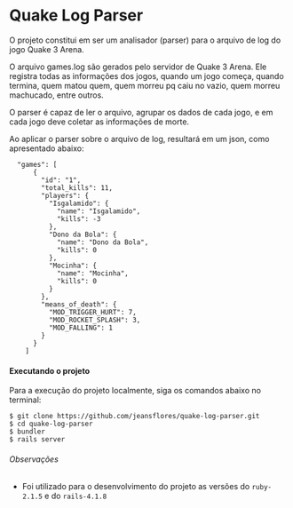 # Quake Log Parser

O projeto constitui em ser um analisador (parser) para o arquivo de log do jogo Quake 3 Arena.

O arquivo games.log são gerados pelo servidor de Quake 3 Arena. Ele registra todas as informações dos jogos, quando um jogo começa, quando termina, quem matou quem, quem morreu pq caiu no vazio, quem morreu machucado, entre outros.

O parser é capaz de ler o arquivo, agrupar os dados de cada jogo, e em cada jogo deve coletar as informações de morte.

Ao aplicar o parser sobre o arquivo de log, resultará em um json, como apresentado abaixo:

      "games": [
          {
            "id": "1",
            "total_kills": 11,
            "players": {
              "Isgalamido": {
                "name": "Isgalamido",
                "kills": -3
              },
              "Dono da Bola": {
                "name": "Dono da Bola",
                "kills": 0
              },
              "Mocinha": {
                "name": "Mocinha",
                "kills": 0
              }
            },
            "means_of_death": {
              "MOD_TRIGGER_HURT": 7,
              "MOD_ROCKET_SPLASH": 3,
              "MOD_FALLING": 1
            }
          }
        ]

#### Executando o projeto

Para a execução do projeto localmente, siga os comandos abaixo no terminal:

    $ git clone https://github.com/jeansflores/quake-log-parser.git
    $ cd quake-log-parser
    $ bundler
    $ rails server

###### Observações

- Foi utilizado para o desenvolvimento do projeto as versões do `ruby-2.1.5` e do `rails-4.1.8`
